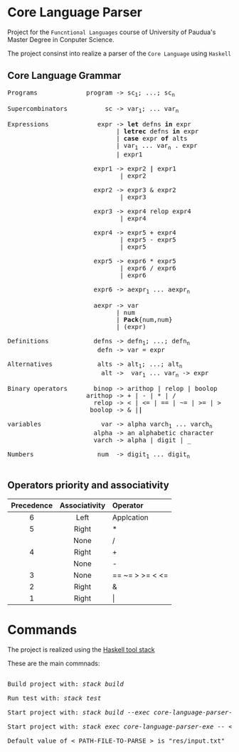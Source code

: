# Core Language Parser
Project for the `Funcntional Languages` course of University of Paudua's Master Degree in Conputer Science.

The project consinst into realize a parser of the `Core Language` using `Haskell`
 
## Core Language Grammar
<pre>
Programs             program -> sc<sub>1</sub>; ...; sc<sub>n</sub>                 n>=1

Supercombinators          sc -> var<sub>1</sub>; ... var<sub>n</sub>                n>=0

Expressions             expr -> <b>let</b> defns <b>in</b> expr
                             | <b>letrec</b> defns <b>in</b> expr
                             | <b>case</b> expr <b>of</b> alts
                             | var<sub>1</sub> ... var<sub>n</sub> . expr
                             | expr1
                           
                       expr1 -> expr2 <b>|</b> expr1
                              | expr2

                       expr2 -> expr3 & expr2
                              | expr3

                       expr3 -> expr4 relop expr4
                              | expr4

                       expr4 -> expr5 + expr4
                              | expr5 - expr5
                              | expr5

                       expr5 -> expr6 * expr5
                              | expr6 / expr6
                              | expr6
                      
                       expr6 -> aexpr<sub>1</sub> ... aexpr<sub>n</sub>              n>=1
                      
                       aexpr -> var
                             | num
                             | <b>Pack</b>{num,num}
                             | (expr)
                            
Definitions            defns -> defn<sub>1</sub>; ...; defn<sub>n</sub>              n>=1
                        defn -> var = expr
                      
Alternatives            alts -> alt<sub>1</sub>; ...; alt<sub>n</sub>                n>=1
                         alt -> <num> var<sub>1</sub> ... var<sub>n</sub> -> expr         n>=0
                        
Binary operators       binop -> arithop | relop | boolop
                     arithop -> + | - | * | /
                       relop -> < | <= | == | ~= | >= | >
                      boolop -> & |<b>|</b>
                     
variables                var -> alpha varch<sub>1</sub> ... varch<sub>n</sub>        n>=0
                       alpha -> an alphabetic character
                       varch -> alpha | digit | _
                      
Numbers                 num  -> digit<sub>1</sub> ... digit<sub>n</sub>              n>=1

</pre>

## Operators priority and associativity

 Precedence     | Associativity | Operator          |
| :-----------: |:-------------:| :-----------------|
| 6             | Left          | Applcation        |
| 5             | Right         | *                 |
|               | None          | /                 |
| 4             | Right         | +                 |
|               | None          | -                 |
| 3             | None          | == ~= > >= < <=   |
| 2             | Right         | &                 |
| 1             | Right         | \|                |

# Commands
The project is realized using the [Haskell tool stack](https://docs.haskellstack.org/en/stable/README/) 

These are the main commnads:
<pre>

Build project with: <i>stack build</i>

Run test with: <i>stack test</i>

Start project with: <i>stack build --exec core-language-parser-exe</i>

Start project with: <i>stack exec core-language-parser-exe -- &lt PATH-FILE-TO-PARSE &gt </i>

Default value of &lt PATH-FILE-TO-PARSE &gt is "res/input.txt"
</pre>